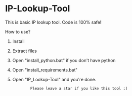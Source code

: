 # IP-Lookup-Tool

This is basic IP lookup tool.
Code is 100% safe!

How to use?
1. Install
2. Extract files
3. Open "install_python.bat" if you don't have python
4. Open "install_requirements.bat"
5. Open "IP_Lookup-Tool" and you're done.

               Please leave a star if you like this tool :)
   
